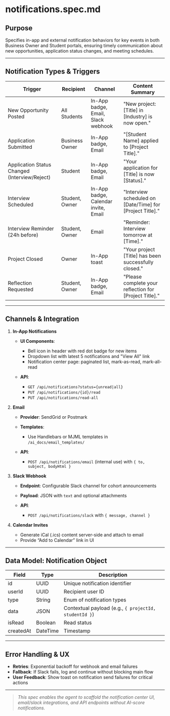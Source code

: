 # notifications.spec.md

## Purpose

Specifies in-app and external notification behaviors for key events in both Business Owner and Student portals, ensuring timely communication about new opportunities, application status changes, and meeting schedules.

---

## Notification Types & Triggers

| Trigger                                       | Recipient      | Channel                              | Content Summary                                             |
| --------------------------------------------- | -------------- | ------------------------------------ | ----------------------------------------------------------- |
| New Opportunity Posted                        | All Students   | In-App badge, Email, Slack webhook   | "New project: \[Title] in \[Industry] is now open."         |
| Application Submitted                         | Business Owner | In-App badge, Email                  | "\[Student Name] applied to \[Project Title]."              |
| Application Status Changed (Interview/Reject) | Student        | In-App badge, Email                  | "Your application for \[Title] is now \[Status]."           |
| Interview Scheduled                           | Student, Owner | In-App badge, Calendar invite, Email | "Interview scheduled on \[Date/Time] for \[Project Title]." |
| Interview Reminder (24h before)               | Student, Owner | Email                                | "Reminder: Interview tomorrow at \[Time]."                  |
| Project Closed                                | Owner          | In-App toast                         | "Your project \[Title] has been successfully closed."       |
| Reflection Requested                          | Student, Owner | In-App badge, Email                  | "Please complete your reflection for \[Project Title]."     |

---

## Channels & Integration

1. **In-App Notifications**

   * **UI Components**:

     * Bell icon in header with red dot badge for new items
     * Dropdown list with latest 5 notifications and "View All" link
     * Notification center page: paginated list, mark-as-read, mark-all-read
   * **API**:

     * `GET /api/notifications?status={unread|all}`
     * `PUT /api/notifications/{id}/read`
     * `PUT /api/notifications/read-all`

2. **Email**

   * **Provider**: SendGrid or Postmark
   * **Templates**:

     * Use Handlebars or MJML templates in `/ai_docs/email_templates/`
   * **API**:

     * `POST /api/notifications/email` (internal use) with `{ to, subject, bodyHtml }`

3. **Slack Webhook**

   * **Endpoint**: Configurable Slack channel for cohort announcements
   * **Payload**: JSON with `text` and optional attachments
   * **API**:

     * `POST /api/notifications/slack` with `{ message, channel }`

4. **Calendar Invites**

   * Generate iCal (.ics) content server-side and attach to email
   * Provide “Add to Calendar” link in UI

---

## Data Model: Notification Object

| Field     | Type     | Description                                           |
| --------- | -------- | ----------------------------------------------------- |
| id        | UUID     | Unique notification identifier                        |
| userId    | UUID     | Recipient user ID                                     |
| type      | String   | Enum of notification types                            |
| data      | JSON     | Contextual payload (e.g., `{ projectId, studentId }`) |
| isRead    | Boolean  | Read status                                           |
| createdAt | DateTime | Timestamp                                             |

---

## Error Handling & UX

* **Retries**: Exponential backoff for webhook and email failures
* **Fallback**: If Slack fails, log and continue without blocking main flow
* **User Feedback**: Show toast on notification send failures for critical actions

---

> *This spec enables the agent to scaffold the notification center UI, email/slack integrations, and API endpoints without AI-score notifications.*

